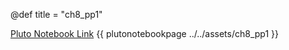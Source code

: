 @def title = "ch8_pp1"

[Pluto Notebook Link](https://github.com/stefanbringuier/QuantumComputingProblemsSolutions/tree/main/notebooks/ch8/ch8_pp1.jl)
{{ plutonotebookpage ../../assets/ch8_pp1 }}